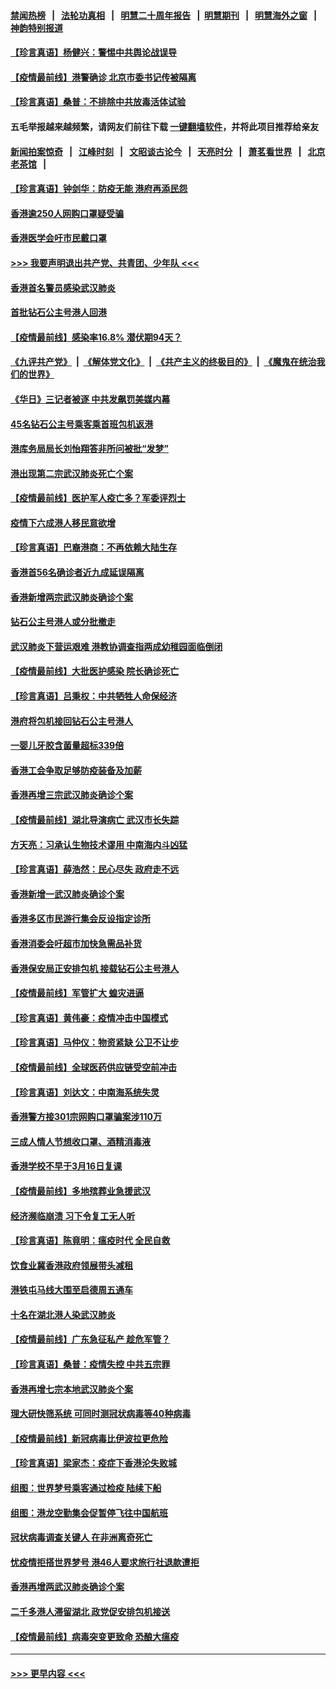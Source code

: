#### [禁闻热榜](热点新闻.md?=0)  &nbsp;&nbsp;|&nbsp;&nbsp; [法轮功真相](https://github.com/gfw-breaker/truth/blob/master/README.md?=0) &nbsp;&nbsp;|&nbsp;&nbsp; [明慧二十周年报告](https://github.com/gfw-breaker/mh-reports/blob/master/README.md?=0) &nbsp;&nbsp;|&nbsp;&nbsp;[明慧期刊](https://github.com/gfw-breaker/mh-qikan) &nbsp;&nbsp;|&nbsp;&nbsp; [明慧海外之窗](https://github.com/gfw-breaker/mh-news/blob/master/README.md?=0) &nbsp;&nbsp;|&nbsp;&nbsp; [神韵特别报道](https://github.com/gfw-breaker/mh-news/blob/master/shenyun.md?=0)
#### [【珍言真语】杨健兴：警惕中共舆论战误导](../pages/nsc415/n11888131.md?t=02231502) 
#### [【疫情最前线】港警确诊 北京市委书记传被隔离](../pages/nsc415/n11886872.md?t=02231502) 
#### [【珍言真语】桑普：不排除中共放毒活体试验](../pages/nsc415/n11886832.md?t=02231502) 
#### 五毛举报越来越频繁，请网友们前往下载 [一键翻墙软件](https://github.com/gfw-breaker/ssr-accounts)，并将此项目推荐给亲友
#### [新闻拍案惊奇](https://github.com/gfw-breaker/banned-news/blob/master/pages/link4.md) &nbsp;&nbsp;|&nbsp;&nbsp; [江峰时刻](https://github.com/gfw-breaker/banned-news/blob/master/pages/link4.md) &nbsp;&nbsp;|&nbsp;&nbsp; [文昭谈古论今](https://github.com/gfw-breaker/banned-news/blob/master/pages/link4.md) &nbsp;&nbsp;|&nbsp;&nbsp; [天亮时分](https://github.com/gfw-breaker/banned-news/blob/master/pages/link4.md) &nbsp;&nbsp;|&nbsp;&nbsp; [萧茗看世界](https://github.com/gfw-breaker/banned-news/blob/master/pages/link4.md) &nbsp;&nbsp;|&nbsp;&nbsp; [北京老茶馆](https://github.com/gfw-breaker/banned-news/blob/master/pages/link4.md) &nbsp;&nbsp;|&nbsp;&nbsp; 
#### [【珍言真语】钟剑华：防疫无能 港府再添民怨](../pages/nsc415/n11884504.md?t=02231502) 
#### [香港逾250人网购口罩疑受骗](../pages/nsc415/n11884388.md?t=02231502) 
#### [香港医学会吁市民戴口罩](../pages/nsc415/n11884367.md?t=02231502) 
#### [>>> 我要声明退出共产党、共青团、少年队 <<<](https://github.com/begood0513/goodnews/blob/master/quit/letter.md) 
#### [香港首名警员感染武汉肺炎](../pages/nsc415/n11884357.md?t=02231502) 
#### [首批钻石公主号港人回港](../pages/nsc415/n11884333.md?t=02231502) 
#### [【疫情最前线】感染率16.8% 潜伏期94天？](../pages/nsc415/n11884256.md?t=02231502) 
#### [《九评共产党》](https://github.com/begood0513/9ping.md/blob/master/README.md) &nbsp;|&nbsp; [《解体党文化》](../../../../jtdwh.md/blob/master/README.md)  &nbsp;|&nbsp; [《共产主义的终极目的》](../../../../gczydzjmd.md/blob/master/README.md) &nbsp;|&nbsp; [《魔鬼在统治我们的世界》](../../../../mgztzwmdsj.md/blob/master/README.md) 
#### [《华日》三记者被逐 中共发飙罚美媒内幕](../pages/nsc415/n11884184.md?t=02231502) 
#### [45名钻石公主号乘客乘首班包机返港](../pages/nsc415/n11881770.md?t=02231502) 
#### [港库务局局长刘怡翔答非所问被批“发梦”](../pages/nsc415/n11881752.md?t=02231502) 
#### [港出现第二宗武汉肺炎死亡个案](../pages/nsc415/n11881736.md?t=02231502) 
#### [【疫情最前线】医护军人疫亡多？军委评烈士](../pages/nsc415/n11881655.md?t=02231502) 
#### [疫情下六成港人移民意欲增](../pages/nsc415/n11881699.md?t=02231502) 
#### [【珍言真语】巴裔港商：不再依赖大陆生存](../pages/nsc415/n11881126.md?t=02231502) 
#### [香港首56名确诊者近九成延误隔离](../pages/nsc415/n11879079.md?t=02231502) 
#### [香港新增两宗武汉肺炎确诊个案](../pages/nsc415/n11879064.md?t=02231502) 
#### [钻石公主号港人或分批撤走](../pages/nsc415/n11879029.md?t=02231502) 
#### [武汉肺炎下营运艰难 港教协调查指两成幼稚园面临倒闭](../pages/nsc415/n11878989.md?t=02231502) 
#### [【疫情最前线】大批医护感染 院长确诊死亡](../pages/nsc415/n11878595.md?t=02231502) 
#### [【珍言真语】吕秉权：中共牺牲人命保经济](../pages/nsc415/n11878390.md?t=02231502) 
#### [港府将包机接回钻石公主号港人](../pages/nsc415/n11876352.md?t=02231502) 
#### [一婴儿牙胶含菌量超标339倍](../pages/nsc415/n11876336.md?t=02231502) 
#### [香港工会争取足够防疫装备及加薪](../pages/nsc415/n11876313.md?t=02231502) 
#### [香港再增三宗武汉肺炎确诊个案](../pages/nsc415/n11876297.md?t=02231502) 
#### [【疫情最前线】湖北导演病亡 武汉市长失踪](../pages/nsc415/n11876272.md?t=02231502) 
#### [方天亮：习承认生物技术谬用 中南海内斗凶猛](../pages/nsc415/n11873679.md?t=02231502) 
#### [【珍言真语】薛浩然：民心尽失 政府走不远](../pages/nsc415/n11875838.md?t=02231502) 
#### [香港新增一武汉肺炎确诊个案](../pages/nsc415/n11874044.md?t=02231502) 
#### [香港多区市民游行集会反设指定诊所](../pages/nsc415/n11874017.md?t=02231502) 
#### [香港消委会吁超市加快急需品补货](../pages/nsc415/n11874003.md?t=02231502) 
#### [香港保安局正安排包机 接载钻石公主号港人](../pages/nsc415/n11873932.md?t=02231502) 
#### [【疫情最前线】军管扩大 蝗灾进逼](../pages/nsc415/n11873780.md?t=02231502) 
#### [【珍言真语】黄伟豪：疫情冲击中国模式](../pages/nsc415/n11873482.md?t=02231502) 
#### [【珍言真语】马仲仪：物资紧缺 公卫不让步](../pages/nsc415/n11872315.md?t=02231502) 
#### [【疫情最前线】全球医药供应链受空前冲击](../pages/nsc415/n11869614.md?t=02231502) 
#### [【珍言真语】刘达文：中南海系统失灵](../pages/nsc415/n11869465.md?t=02231502) 
#### [香港警方接301宗网购口罩骗案涉110万](../pages/nsc415/n11867572.md?t=02231502) 
#### [三成人情人节想收口罩、酒精消毒液](../pages/nsc415/n11867523.md?t=02231502) 
#### [香港学校不早于3月16日复课](../pages/nsc415/n11867498.md?t=02231502) 
#### [【疫情最前线】多地殡葬业急援武汉](../pages/nsc415/n11866914.md?t=02231502) 
#### [经济濒临崩溃 习下令复工无人听](../pages/nsc415/n11867269.md?t=02231502) 
#### [【珍言真语】陈竟明：瘟疫时代 全民自救](../pages/nsc415/n11866765.md?t=02231502) 
#### [饮食业冀香港政府领展带头减租](../pages/nsc415/n11864876.md?t=02231502) 
#### [港铁屯马线大围至启德周五通车](../pages/nsc415/n11864842.md?t=02231502) 
#### [十名在湖北港人染武汉肺炎](../pages/nsc415/n11864807.md?t=02231502) 
#### [【疫情最前线】广东急征私产 趁危军管？](../pages/nsc415/n11864205.md?t=02231502) 
#### [【珍言真语】桑普：疫情失控 中共五宗罪](../pages/nsc415/n11864157.md?t=02231502) 
#### [香港再增七宗本地武汉肺炎个案](../pages/nsc415/n11862405.md?t=02231502) 
#### [理大研快筛系统 可同时测冠状病毒等40种病毒](../pages/nsc415/n11862376.md?t=02231502) 
#### [【疫情最前线】新冠病毒比伊波拉更危险](../pages/nsc415/n11862199.md?t=02231502) 
#### [【珍言真语】梁家杰：疫症下香港沦失败城](../pages/nsc415/n11861588.md?t=02231502) 
#### [组图：世界梦号乘客通过检疫 陆续下船](../pages/nsc415/n11858302.md?t=02231502) 
#### [组图：港龙空勤集会促暂停飞往中国航班](../pages/nsc415/n11858190.md?t=02231502) 
#### [冠状病毒调查关键人 在非洲离奇死亡](../pages/nsc415/n11859798.md?t=02231502) 
#### [忧疫情拒搭世界梦号 港46人要求旅行社退款遭拒](../pages/nsc415/n11859849.md?t=02231502) 
#### [香港再增两武汉肺炎确诊个案](../pages/nsc415/n11859833.md?t=02231502) 
#### [二千多港人滞留湖北 政党促安排包机接送](../pages/nsc415/n11859831.md?t=02231502) 
#### [【疫情最前线】病毒突变更致命 恐酿大瘟疫](../pages/nsc415/n11859604.md?t=02231502) 

----
#### [ >>> 更早内容 <<< ](../indexes/nsc415-earlier.md)
